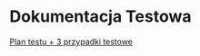 <h1>Dokumentacja Testowa</h1>


<a href="(https://1drv.ms/b/c/88aaadbc5bd923a9/EWfxfuxn1gZIje2_v_Eri4kBK3EKOup_82D3NqIAb5EFEw?e=PaNCDp)https://1drv.ms/b/c/88aaadbc5bd923a9/EWfxfuxn1gZIje2_v_Eri4kBK3EKOup_82D3NqIAb5EFEw?e=PaNCDp" target="_blank">Plan testu + 3 przypadki testowe</a>

